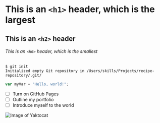 # This is an `<h1>` header, which is the largest

## This is an `<h2>` header

###### This is an `<h6>` header, which is the smallest
```
$ git init
Initialized empty Git repository in /Users/skills/Projects/recipe-repository/.git/
```
``` javascript
var myVar = "Hello, world!";
```
- [ ] Turn on GitHub Pages
- [ ] Outline my portfolio
- [ ] Introduce myself to the world

![Image of Yaktocat](https://octodex.github.com/images/yaktocat.png)
